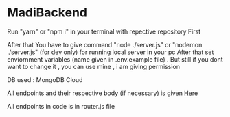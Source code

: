 # MadiBackend

Run "yarn" or "npm i" in your terminal with repective repository First

After that You have to give command "node ./server.js" or "nodemon ./server.js" (for dev only) for running local server in your pc
After that set enviornment variables (name given in .env.example file) . But still if you dont want to change it , you can use mine , i am giving permission

DB used : MongoDB Cloud 

All endpoints and their respective body (if necessary) is given [Here](https://documenter.getpostman.com/view/18879481/UVsLSRzN)

All endpoints in code is in router.js file 
